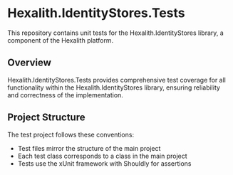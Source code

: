 # Hexalith.IdentityStores.Tests

This repository contains unit tests for the Hexalith.IdentityStores library, a component of the Hexalith platform.

## Overview

Hexalith.IdentityStores.Tests provides comprehensive test coverage for all functionality within the Hexalith.IdentityStores library, ensuring reliability and correctness of the implementation.

## Project Structure

The test project follows these conventions:

- Test files mirror the structure of the main project
- Each test class corresponds to a class in the main project
- Tests use the xUnit framework with Shouldly for assertions
